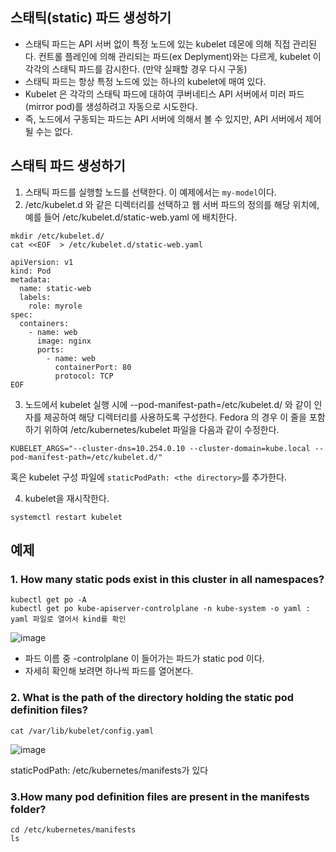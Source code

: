 ## 스태틱(static) 파드 생성하기
- 스태틱 파드는 API 서버 없이 특정 노드에 있는 kubelet 데몬에 의해 직접 관리된다. 컨트롤 플레인에 의해 관리되는 파드(ex Deplyment)와는 다르게,
kubelet 이 각각의 스태틱 파드를 감시한다. (만약 실패할 경우 다시 구동)
- 스태틱 파드는 항상 특정 노드에 있는 하나의 kubelet에 매여 있다.
- Kubelet 은 각각의 스태틱 파드에 대하여 쿠버네티스 API 서버에서 미러 파드(mirror pod)를 생성하려고 자동으로 시도한다.
- 즉, 노드에서 구동되는 파드는 API 서버에 의해서 볼 수 있지만, API 서버에서 제어될 수는 없다.

## 스태틱 파드 생성하기

1. 스태틱 파드를 실행할 노드를 선택한다. 이 예제에서는 `my-model`이다.
2.  /etc/kubelet.d 와 같은 디렉터리를 선택하고 웹 서버 파드의 정의를 해당 위치에, 예를 들어 /etc/kubelet.d/static-web.yaml 에 배치한다.

```
mkdir /etc/kubelet.d/
cat <<EOF  > /etc/kubelet.d/static-web.yaml

apiVersion: v1
kind: Pod
metadata:
  name: static-web
  labels:
    role: myrole
spec:
  containers:
    - name: web
      image: nginx
      ports:
        - name: web
          containerPort: 80
          protocol: TCP
EOF
```

3. 노드에서 kubelet 실행 시에 --pod-manifest-path=/etc/kubelet.d/ 와 같이 인자를 제공하여 해당 디렉터리를 사용하도록 구성한다. Fedora 의 경우 이 줄을 포함하기 위하여 /etc/kubernetes/kubelet 파일을 다음과 같이 수정한다.

```
KUBELET_ARGS="--cluster-dns=10.254.0.10 --cluster-domain=kube.local --pod-manifest-path=/etc/kubelet.d/"
```
혹은 kubelet 구성 파일에 `staticPodPath: <the directory>`를 추가한다.

4. kubelet을 재시작한다.
```
systemctl restart kubelet
```

## 예제

### 1. How many static pods exist in this cluster in all namespaces?

```
kubectl get po -A
kubectl get po kube-apiserver-controlplane -n kube-system -o yaml : yaml 파일로 열어서 kind를 확인
```

![image](https://user-images.githubusercontent.com/81672260/168933913-f57cd0f8-d186-4331-8807-3547d82149bc.png)

- 파드 이름 중 -controlplane 이 들어가는 파드가 static pod 이다.
- 자세히 확인해 보려면 하나씩 파드를 열어본다.

### 2. What is the path of the directory holding the static pod definition files?
```
cat /var/lib/kubelet/config.yaml
```
![image](https://user-images.githubusercontent.com/81672260/168935323-8a891795-a617-4a06-a0b4-2a81db20cb65.png)

staticPodPath: /etc/kubernetes/manifests가 있다

### 3.How many pod definition files are present in the manifests folder?

```
cd /etc/kubernetes/manifests
ls
```
